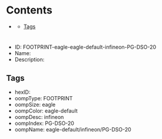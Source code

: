 



Contents
========

* [](#)
	* [Tags](#tags)

# 

- ID: FOOTPRINT-eagle-eagle-default-infineon-PG-DSO-20
- Name: 
- Description: 

## Tags

- hexID: 
- oompType: FOOTPRINT
- oompSize: eagle
- oompColor: eagle-default
- oompDesc: infineon
- oompIndex: PG-DSO-20
- oompName: eagle-default/infineon/PG-DSO-20
